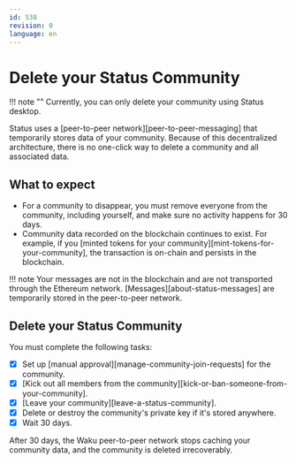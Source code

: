 ```yaml
---
id: 538
revision: 0
language: en
---
```


# Delete your Status Community

!!! note ""
Currently, you can only delete your community using Status desktop.

Status uses a [peer-to-peer network][peer-to-peer-messaging] that temporarily stores data of your community. Because of this decentralized architecture, there is no one-click way to delete a community and all associated data.

## What to expect

- For a community to disappear, you must remove everyone from the community, including yourself, and make sure no activity happens for 30 days.
- Community data recorded on the blockchain continues to exist. For example, if you [minted tokens for your community][mint-tokens-for-your-community], the transaction is on-chain and persists in the blockchain.

!!! note
Your messages are not in the blockchain and are not transported through the Ethereum network. [Messages][about-status-messages] are temporarily stored in the peer-to-peer network.

## Delete your Status Community

You must complete the following tasks:

- [x] Set up [manual approval][manage-community-join-requests] for the community.
- [x] [Kick out all members from the community][kick-or-ban-someone-from-your-community].
- [x] [Leave your community][leave-a-status-community].
- [x] Delete or destroy the community's private key if it's stored anywhere.
- [x] Wait 30 days.

After 30 days, the Waku peer-to-peer network stops caching your community data, and the community is deleted irrecoverably.
